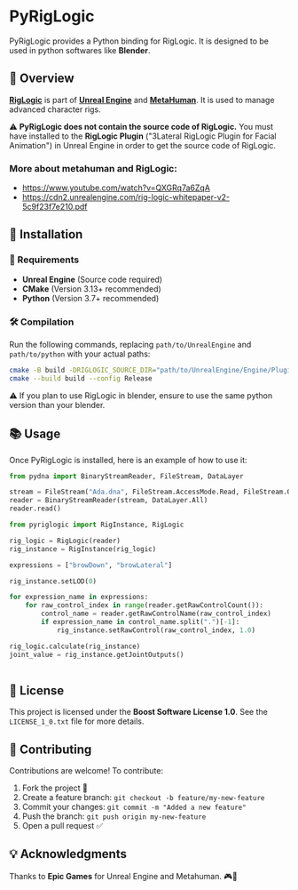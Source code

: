 

# PyRigLogic

PyRigLogic provides a Python binding for RigLogic. It is designed to be used in python softwares like **Blender**.

## 📖 Overview

[**RigLogic**](https://dev.epicgames.com/documentation/en-us/unreal-engine/API/Plugins/RigLogicLib/riglogic) is part of [**Unreal Engine**](https://www.unrealengine.com) and [**MetaHuman**](https://www.unrealengine.com/fr/metahuman). It is used to manage advanced character rigs.

⚠️ **PyRigLogic does not contain the source code of RigLogic.**
You must have installed to the **RigLogic Plugin** ("3Lateral RigLogic Plugin for Facial Animation") in Unreal Engine in order to get the source code of RigLogic.

### More about metahuman and RigLogic:

- https://www.youtube.com/watch?v=QXGRq7a6ZqA
- https://cdn2.unrealengine.com/rig-logic-whitepaper-v2-5c9f23f7e210.pdf

## 🚀 Installation

### 📌 Requirements

-   **Unreal Engine** (Source code required)
-   **CMake** (Version 3.13+ recommended)
-   **Python** (Version 3.7+ recommended)

### 🛠️ Compilation
    
Run the following commands, replacing `path/to/UnrealEngine` and `path/to/python` with your actual paths:
    
```sh
cmake -B build -DRIGLOGIC_SOURCE_DIR="path/to/UnrealEngine/Engine/Plugins/Animation/RigLogic/Source/RigLogicLib" -DPYTHON_EXECUTABLE="path/to/python/python.exe"
cmake --build build --config Release
```    

⚠️ If you plan to use RigLogic in blender, ensure to use the same python version than your blender.

## 📚 Usage

Once PyRigLogic is installed, here is an example of how to use it:

```python
from pydna import BinaryStreamReader, FileStream, DataLayer

stream = FileStream("Ada.dna", FileStream.AccessMode.Read, FileStream.OpenMode.Binary)
reader = BinaryStreamReader(stream, DataLayer.All)
reader.read()

from pyriglogic import RigInstance, RigLogic

rig_logic = RigLogic(reader)
rig_instance = RigInstance(rig_logic)

expressions = ["browDown", "browLateral"]

rig_instance.setLOD(0)

for expression_name in expressions:
    for raw_control_index in range(reader.getRawControlCount()):
        control_name = reader.getRawControlName(raw_control_index)
        if expression_name in control_name.split(".")[-1]:
            rig_instance.setRawControl(raw_control_index, 1.0)

rig_logic.calculate(rig_instance)
joint_value = rig_instance.getJointOutputs()
 
```
## 📜 License

This project is licensed under the **Boost Software License 1.0**. See the `LICENSE_1_0.txt` file for more details.

## 🤝 Contributing

Contributions are welcome! To contribute:

1.  Fork the project 🍴
2.  Create a feature branch: `git checkout -b feature/my-new-feature`
3.  Commit your changes: `git commit -m "Added a new feature"`
4.  Push the branch: `git push origin my-new-feature`
5.  Open a pull request ✅

## 💡 Acknowledgments

Thanks to **Epic Games** for Unreal Engine and Metahuman. 🎮🚀
